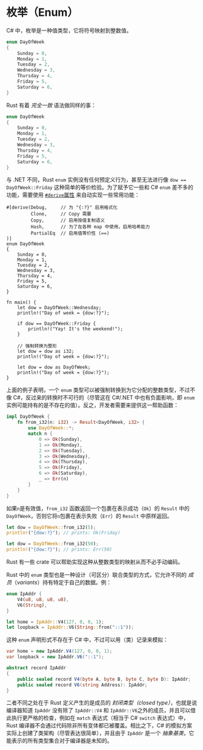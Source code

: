# 枚举（Enum）

C# 中，枚举是一种值类型，它将符号映射到整数值。

```c#
enum DayOfWeek
{
    Sunday = 0,
    Monday = 1,
    Tuesday = 2,
    Wednesday = 3,
    Thursday = 4,
    Friday = 5,
    Saturday = 6,
}
```

Rust 有着 _完全一致_ 语法做同样的事：

```rust
enum DayOfWeek
{
    Sunday = 0,
    Monday = 1,
    Tuesday = 2,
    Wednesday = 3,
    Thursday = 4,
    Friday = 5,
    Saturday = 6,
}
```

与 .NET 不同，Rust `enum` 实例没有任何预定义行为，甚至无法进行像 `dow == DayOfWeek::Friday` 这种简单的等价检验。为了赋予它一些和 C# `enum` 差不多的功能，需要使用 [`#derive`属性][derive] 来自动实现一些常用功能：

```rust,does_not_compile
#[derive(Debug,     // 为 "{:?}" 启用格式化
         Clone,     // Copy 需要
         Copy,      // 启用按值复制语义
         Hash,      // 为了在各种 map 中使用，启用哈希能力
         PartialEq  // 启用值等价性 (==)
)]
enum DayOfWeek
{
    Sunday = 0,
    Monday = 1,
    Tuesday = 2,
    Wednesday = 3,
    Thursday = 4,
    Friday = 5,
    Saturday = 6,
}

fn main() {
    let dow = DayOfWeek::Wednesday;
    println!("Day of week = {dow:?}");

    if dow == DayOfWeek::Friday {
        println!("Yay! It's the weekend!");
    }

    // 强制转换为整形
    let dow = dow as i32;
    println!("Day of week = {dow:?}");

    let dow = dow as DayOfWeek;
    println!("Day of week = {dow:?}");
}
```

上面的例子表明，一个 `enum` 类型可以被强制转换到为它分配的整数类型，不过不像 C#，反过来的转换时不可行的（尽管这在 C#/.NET 中也有负面影响，即 `enum` 实例可能持有的是不存在的值）。反之，开发者需要来提供这一帮助函数：

```rust
impl DayOfWeek {
    fn from_i32(n: i32) -> Result<DayOfWeek, i32> {
        use DayOfWeek::*;
        match n {
            0 => Ok(Sunday),
            1 => Ok(Monday),
            2 => Ok(Tuesday),
            3 => Ok(Wednesday),
            4 => Ok(Thursday),
            5 => Ok(Friday),
            6 => Ok(Saturday),
            _ => Err(n)
        }
    }
}
```

如果`n`是有效值，`from_i32` 函数返回一个包裹在表示成功（`Ok`）的 `Result` 中的 `DayOfWeek`，否则它将`n`包裹在表示失败（`Err`）的 `Result` 中原样返回。

```rust
let dow = DayOfWeek::from_i32(5);
println!("{dow:?}"); // prints: Ok(Friday)

let dow = DayOfWeek::from_i32(50);
println!("{dow:?}"); // prints: Err(50)
```

Rust 有一些 crate 可以帮助实现这种从整数类型的映射从而不必手动编码。

Rust 中的 `enum` 类型也是一种设计（可区分）联合类型的方式，它允许不同的 _成员_（_variants_）持有特定于自己的数据。例：

```rust
enum IpAddr {
    V4(u8, u8, u8, u8),
    V6(String),
}

let home = IpAddr::V4(127, 0, 0, 1);
let loopback = IpAddr::V6(String::from("::1"));
```

这种 `enum` 声明形式不存在于 C# 中，不过可以用（类）记录来模拟：

```c#
var home = new IpAddr.V4(127, 0, 0, 1);
var loopback = new IpAddr.V6("::1");

abstract record IpAddr
{
    public sealed record V4(byte A, byte B, byte C, byte D): IpAddr;
    public sealed record V6(string Address): IpAddr;
}
```

二者不同之处在于 Rust 定义产生的是成员的 _封闭类型（closed type）_，也就是说编译器知道 `IpAddr` 没有除了 `IpAddr::V4` 和 `IpAddr::V6`之外的成员，并且可以借此执行更严格的检查，例如在 `match` 表达式（相当于 C# `switch` 表达式）中，Rust 编译器不会通过代码除非所有变体都已被覆盖。相比之下，C# 的模拟方案实际上创建了类架构（尽管表达很简单），并且由于 `IpAddr` 是一个 _抽象基类_，它能表示的所有类型集合对于编译器是未知的。

  [derive]: https://doc.rust-lang.org/stable/reference/attributes/derive.html
